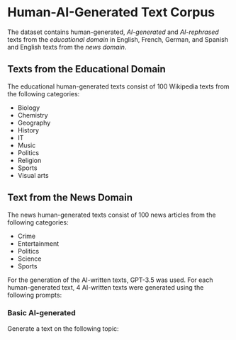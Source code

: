 # Human-AI-Generated Text Corpus
The dataset contains human-generated, _AI-generated_ and _AI-rephrased_ texts from the _educational domain_ in English, French, German, and Spanish and English texts
from the _news domain_.

## Texts from the Educational Domain
The educational human-generated texts consist of 100 Wikipedia texts from the following categories:
- Biology
- Chemistry
- Geography
- History
- IT
- Music
- Politics
- Religion
- Sports
- Visual arts

## Text from the News Domain
The news human-generated texts consist of 100 news articles from the following categories:
- Crime
- Entertainment
- Politics
- Science
- Sports

For the generation of the AI-written texts, GPT-3.5 was used. For each human-generated text, 4 AI-written texts were generated using the following prompts:

### Basic AI-generated
Generate a text on the following topic: <Title>

### Advanced AI-generated
Generate a text on the following topic in a way a human would do it: <Title>

### Basic AI-rephrased
Rephrase a text on the following topic: <Text>

### Advanced AI-rephrased
Generate a text on the following topic in a way a human would do it: <Text>

For the other languages, the prompts were translated.


# Cite this Data

Mindner, L., Schlippe, T., Schaaff, K. (2023). Classification of Human- and AI-Generated Texts: Investigating Features for ChatGPT. In: Schlippe, T., Cheng, E.C.K., Wang, T. (eds) Artificial Intelligence in Education Technologies: New Development and Innovative Practices. AIET 2023. Lecture Notes on Data Engineering and Communications Technologies, vol 190. Springer, Singapore. https://doi.org/10.1007/978-981-99-7947-9_12

Schaaff, K., Schlippe, T., Mindner, L. (2023). Classification of Human- and AI-Generated Texts for English, French, German, and Spanish. arXiv:2312.04882. Available at: https://arxiv.org/abs/2312.04882
